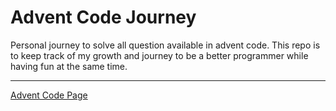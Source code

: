 # Advent Code Journey 

Personal journey to solve all question available in advent code. This repo is to keep track of my growth and journey to be a better programmer while having fun at the same time.

---
[Advent Code Page](https://adventofcode.com)



